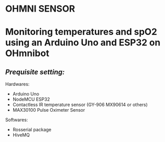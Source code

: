 # **OHMNI SENSOR** 

# **Monitoring temperatures and spO2 using an Arduino Uno and ESP32 on OHmnibot**

## ***Prequisite setting:***
Hardwares:

- Arduino Uno 
- NodeMCU ESP32
- Contactless IR temperature sensor (GY-906 MX90614 or others)
- MAX30100 Pulse Oximeter Sensor 

Softwares:

- Rosserial package
- HiveMQ


